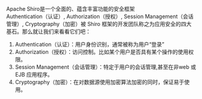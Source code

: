 Apache Shiro是一个全面的、蕴含丰富功能的安全框架\
Authentication（认证）, Authorization（授权）, Session Management（会话管理）, Cryptography（加密）被 Shiro 框架的开发团队称之为应用安全的四大基石。那么就让我们来看看它们吧：

1. Authentication（认证）：用户身份识别，通常被称为用户“登录”
2. Authorization（授权）：访问控制。比如某个用户是否具有某个操作的使用权限。
3. Session Management（会话管理）：特定于用户的会话管理,甚至在非web 或 EJB 应用程序。
4. Cryptography（加密）：在对数据源使用加密算法加密的同时，保证易于使用。
